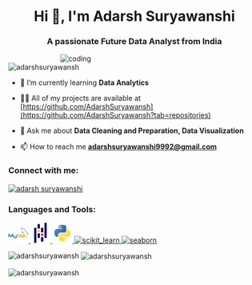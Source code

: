 <h1 align="center">Hi 👋, I'm Adarsh Suryawanshi</h1>
<h3 align="center">A passionate Future Data Analyst from India</h3>

<img align="right" alt="coding" width="400" src="https://camo.githubusercontent.com/0815d1fb0dc2756e49df1ee369dc10023deae8676916a49e718ee2ec27629262/68747470733a2f2f6d69726f2e6d656469756d2e636f6d2f76322f726573697a653a6669743a3534302f312a4a5f4558456d556b4f63672d72677a4a756455685a512e706e67">

<p align="left"> <img src="https://komarev.com/ghpvc/?username=adarshsuryawansh&label=Profile%20views&color=0e75b6&style=flat" alt="adarshsuryawansh" /> </p>

- 🌱 I’m currently learning **Data Analytics**

- 👨‍💻 All of my projects are available at [https://github.com/AdarshSuryawansh](https://github.com/AdarshSuryawansh?tab=repositories)

- 💬 Ask me about **Data Cleaning and Preparation, Data Visualization**

- 📫 How to reach me **adarshsuryawanshi9992@gmail.com**

<h3 align="left">Connect with me:</h3>
<p align="left">
<a href="https://linkedin.com/in/adarsh suryawanshi" target="blank"><img align="center" src="https://raw.githubusercontent.com/rahuldkjain/github-profile-readme-generator/master/src/images/icons/Social/linked-in-alt.svg" alt="adarsh suryawanshi" height="30" width="40" /></a>
</p>

<h3 align="left">Languages and Tools:</h3>
<p align="left"> <a href="https://www.mysql.com/" target="_blank" rel="noreferrer"> <img src="https://raw.githubusercontent.com/devicons/devicon/master/icons/mysql/mysql-original-wordmark.svg" alt="mysql" width="40" height="40"/> </a> <a href="https://pandas.pydata.org/" target="_blank" rel="noreferrer"> <img src="https://raw.githubusercontent.com/devicons/devicon/2ae2a900d2f041da66e950e4d48052658d850630/icons/pandas/pandas-original.svg" alt="pandas" width="40" height="40"/> </a> <a href="https://www.python.org" target="_blank" rel="noreferrer"> <img src="https://raw.githubusercontent.com/devicons/devicon/master/icons/python/python-original.svg" alt="python" width="40" height="40"/> </a> <a href="https://scikit-learn.org/" target="_blank" rel="noreferrer"> <img src="https://upload.wikimedia.org/wikipedia/commons/0/05/Scikit_learn_logo_small.svg" alt="scikit_learn" width="40" height="40"/> </a> <a href="https://seaborn.pydata.org/" target="_blank" rel="noreferrer"> <img src="https://seaborn.pydata.org/_images/logo-mark-lightbg.svg" alt="seaborn" width="40" height="40"/> </a> </p>

<p><img align="left" src="https://github-readme-stats.vercel.app/api/top-langs?username=adarshsuryawansh&show_icons=true&locale=en&layout=compact" alt="adarshsuryawansh" /></p>

<p>&nbsp;<img align="center" src="https://github-readme-stats.vercel.app/api?username=adarshsuryawansh&show_icons=true&locale=en" alt="adarshsuryawansh" /></p>

<p><img align="center" src="https://github-readme-streak-stats.herokuapp.com/?user=adarshsuryawansh&" alt="adarshsuryawansh" /></p>
